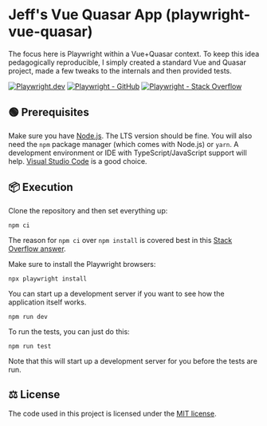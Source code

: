 # Jeff's Vue Quasar App (playwright-vue-quasar)

The focus here is Playwright within a Vue+Quasar context. To keep this idea pedagogically reproducible, I simply created a standard Vue and Quasar project, made a few tweaks to the internals and then provided tests.

[![Playwright.dev](https://img.shields.io/badge/Documentation-Playwright-1c8620.svg?logo=playwright)](https://playwright.dev/docs/intro)
[![Playwright - GitHub](https://img.shields.io/badge/GitHub-Playwright-1c8620.svg?logo=github)](https://github.com/microsoft/playwright/tree/main)
[![Playwright - Stack Overflow](https://img.shields.io/badge/stackoverflow-Playwright-e87922.svg?logo=stackoverflow)](https://stackoverflow.com/questions/tagged/playwright)

## 🟢 Prerequisites

Make sure you have [Node.js](https://nodejs.org/en). The LTS version should be fine. You will also need the `npm` package manager (which comes with Node.js) or `yarn`. A development environment or IDE with TypeScript/JavaScript support will help. [Visual Studio Code](https://code.visualstudio.com/) is a good choice.

## 📦 Execution

Clone the repository and then set everything up:

```shell
npm ci
```

The reason for `npm ci` over `npm install` is covered best in this [Stack Overflow answer](https://stackoverflow.com/a/53325242).

Make sure to install the Playwright browsers:

```shell
npx playwright install
```

You can start up a development server if you want to see how the application itself works.

```shell
npm run dev
```

To run the tests, you can just do this:

```shell
npm run test
```

Note that this will start up a development server for you before the tests are run.

## ⚖ License

The code used in this project is licensed under the [MIT license](https://github.com/jeffnyman/playwright-vue-quasar/blob/main/LICENSE).
